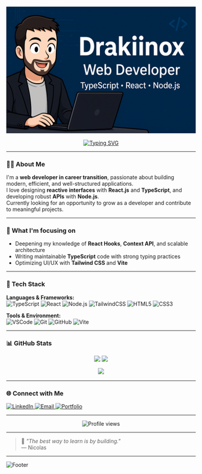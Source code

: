 ![Banner](baniereGithub.png)

<p align="center">
  <a href="https://github.com/Drakiinoxx">
    <img src="https://readme-typing-svg.herokuapp.com?font=Fira+Code&pause=1000&color=38B2AC&center=true&vCenter=true&width=600&lines=Full+Stack+Web+Developer;TypeScript+%7C+React.js+%7C+Node.js;TailwindCSS+%7C+Clean+Code+Enthusiast;Always+learning+new+things+🚀" alt="Typing SVG" />
  </a>
</p>

---

### 👨‍💻 About Me

I'm a **web developer in career transition**, passionate about building modern, efficient, and well-structured applications.  
I love designing **reactive interfaces** with **React.js** and **TypeScript**, and developing robust **APIs** with **Node.js**.  
Currently looking for an opportunity to grow as a developer and contribute to meaningful projects.

---

### 🧠 What I'm focusing on
- Deepening my knowledge of **React Hooks**, **Context API**, and scalable architecture  
- Writing maintainable **TypeScript** code with strong typing practices  
- Optimizing UI/UX with **Tailwind CSS** and **Vite**

---

### 🚀 Tech Stack

**Languages & Frameworks:**  
![TypeScript](https://img.shields.io/badge/-TypeScript-3178C6?logo=typescript&logoColor=white)
![React](https://img.shields.io/badge/-React-61DAFB?logo=react&logoColor=black)
![Node.js](https://img.shields.io/badge/-Node.js-339933?logo=node.js&logoColor=white)
![TailwindCSS](https://img.shields.io/badge/-TailwindCSS-38B2AC?logo=tailwind-css&logoColor=white)
![HTML5](https://img.shields.io/badge/-HTML5-E34F26?logo=html5&logoColor=white)
![CSS3](https://img.shields.io/badge/-CSS3-1572B6?logo=css3&logoColor=white)

**Tools & Environment:**  
![VSCode](https://img.shields.io/badge/-VS%20Code-007ACC?logo=visual-studio-code&logoColor=white)
![Git](https://img.shields.io/badge/-Git-F05032?logo=git&logoColor=white)
![GitHub](https://img.shields.io/badge/-GitHub-181717?logo=github&logoColor=white)
![Vite](https://img.shields.io/badge/-Vite-646CFF?logo=vite&logoColor=white)

---

### 📊 GitHub Stats

<p align="center">
  <img src="https://github-readme-stats.vercel.app/api?username=TON_PSEUDO_GITHUB&show_icons=true&theme=tokyonight" height="165">
  <img src="https://github-readme-stats.vercel.app/api/top-langs/?username=TON_PSEUDO_GITHUB&layout=compact&theme=tokyonight" height="165">
</p>

<p align="center">
  <img src="https://github-readme-streak-stats.herokuapp.com/?user=TON_PSEUDO_GITHUB&theme=tokyonight" height="165" />
</p>

---

### 🌐 Connect with Me

<p align="left">
  <a href="https://www.linkedin.com/in/TON-LINKEDIN/](https://www.linkedin.com/in/nicolas-malafosse-dev" target="_blank">
    <img src="https://img.shields.io/badge/LinkedIn-0077B5?style=for-the-badge&logo=linkedin&logoColor=white" alt="LinkedIn" />
  </a>
  <a href="mailto:nicolas.malafosse@gmail.com" target="_blank">
    <img src="https://img.shields.io/badge/Email-D14836?style=for-the-badge&logo=gmail&logoColor=white" alt="Email" />
  </a>
  <a href="https://tonportfolio.com" target="_blank">
    <img src="https://img.shields.io/badge/Portfolio-38B2AC?style=for-the-badge&logo=vercel&logoColor=white" alt="Portfolio" />
  </a>
</p>

---

<p align="center">
  <img src="https://komarev.com/ghpvc/?username=TON_PSEUDO_GITHUB&style=for-the-badge&color=38B2AC" alt="Profile views" />
</p>

---

> 🧩 *"The best way to learn is by building."*  
> — Nicolas

---

![Footer](https://capsule-render.vercel.app/api?type=waving&color=0:0F172A,100:38B2AC&height=120&section=footer)


<!--
**Drakiinoxx/Drakiinoxx** is a ✨ _special_ ✨ repository because its `README.md` (this file) appears on your GitHub profile.

Here are some ideas to get you started:

